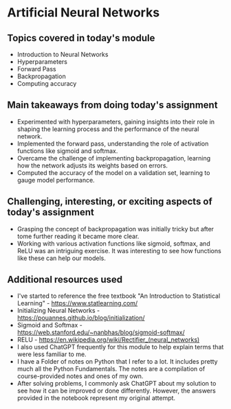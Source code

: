 # Artificial Neural Networks

## Topics covered in today's module
* Introduction to Neural Networks
* Hyperparameters
* Forward Pass
* Backpropagation
* Computing accuracy

## Main takeaways from doing today's assignment
* Experimented with hyperparameters, gaining insights into their role in shaping the learning process and the performance of the neural network.
* Implemented the forward pass, understanding the role of activation functions like sigmoid and softmax.
* Overcame the challenge of implementing backpropagation, learning how the network adjusts its weights based on errors.
* Computed the accuracy of the model on a validation set, learning to gauge model performance.

## Challenging, interesting, or exciting aspects of today's assignment
* Grasping the concept of backpropagation was initially tricky but after tome further reading it became more clear.
* Working with various activation functions like sigmoid, softmax, and ReLU was an intriguing exercise. It was interesting to see how functions like these can help our models.

## Additional resources used 
* I've started to reference the free textbook "An Introduction to Statistical Learning" - https://www.statlearning.com/
* Initializing Neural Networks - https://pouannes.github.io/blog/initialization/
* Sigmoid and Softmax - https://web.stanford.edu/~nanbhas/blog/sigmoid-softmax/
* RELU - https://en.wikipedia.org/wiki/Rectifier_(neural_networks)
* I also used ChatGPT frequently for this module to help explain terms that were less familiar to me.
* I have a Folder of notes on Python that I refer to a lot. It includes pretty much all the Python Fundamentals. The notes are a compilation of course-provided notes and ones of my own.
* After solving problems, I commonly ask ChatGPT about my solution to see how it can be improved or done differently. However, the answers provided in the notebook represent my original attempt.

